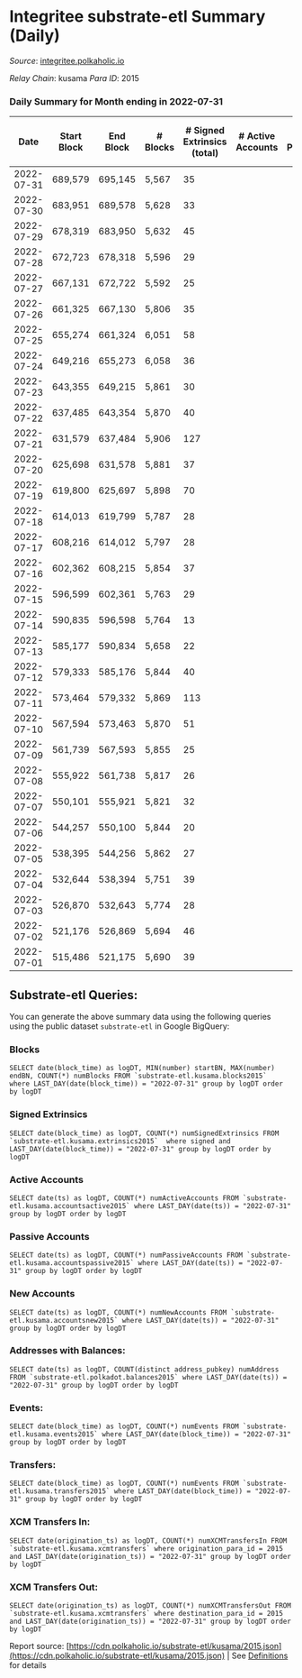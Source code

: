 # Integritee substrate-etl Summary (Daily)

_Source_: [integritee.polkaholic.io](https://integritee.polkaholic.io)

*Relay Chain*: kusama
*Para ID*: 2015



### Daily Summary for Month ending in 2022-07-31


| Date | Start Block | End Block | # Blocks | # Signed Extrinsics (total) | # Active Accounts | # Passive | # New | # Addresses with Balances | # Events | # Transfers | # XCM Transfers In | # XCM Transfers Out | Issues | 
| ---- | ----------- | --------- | -------- | --------------------------- | ----------------- | --------- | ----- | ------------------------- | -------- | ----------- | ------------------ | ------------------- | ------ |
| 2022-07-31 | 689,579 | 695,145 | 5,567 | 35 |  |  |  | 11,511 | 11,332 | 24 ($4,441.22) |   |   |  |
| 2022-07-30 | 683,951 | 689,578 | 5,628 | 33 |  |  |  | 11,506 | 11,432 | 24 ($4,389.13) |   |   |  |
| 2022-07-29 | 678,319 | 683,950 | 5,632 | 45 |  |  |  | 11,505 | 11,504 | 27 ($3,189.34) |   |   |  |
| 2022-07-28 | 672,723 | 678,318 | 5,596 | 29 |  |  |  | 11,505 | 11,353 | 15 ($1,511.82) |   | 2 ($1.92) |  |
| 2022-07-27 | 667,131 | 672,722 | 5,592 | 25 |  |  |  | 11,505 | 11,320 | 17 ($1,979.86) |   |   |  |
| 2022-07-26 | 661,325 | 667,130 | 5,806 | 35 |  |  |  | 11,502 | 11,796 | 20 ($1,930.01) |   |   |  |
| 2022-07-25 | 655,274 | 661,324 | 6,051 | 58 |  |  |  | 11,502 | 12,412 | 45 ($3,682.62) |   |   |  |
| 2022-07-24 | 649,216 | 655,273 | 6,058 | 36 |  |  |  | 11,498 | 12,312 | 26 ($2,045.54) |   |   |  |
| 2022-07-23 | 643,355 | 649,215 | 5,861 | 30 |  |  |  | 11,496 | 11,884 | 18 ($7,998.96) |   |   |  |
| 2022-07-22 | 637,485 | 643,354 | 5,870 | 40 |  |  |  | 11,496 | 11,954 | 28 ($27,063.36) |   |   |  |
| 2022-07-21 | 631,579 | 637,484 | 5,906 | 127 |  |  |  | 11,495 | 12,458 | 121 ($31,574.39) |   |   |  |
| 2022-07-20 | 625,698 | 631,578 | 5,881 | 37 |  |  |  | 11,492 | 11,966 | 28 ($6,733.11) |   |   |  |
| 2022-07-19 | 619,800 | 625,697 | 5,898 | 70 |  |  |  | 11,487 | 12,174 | 60 ($19,840.36) |   |   |  |
| 2022-07-18 | 614,013 | 619,799 | 5,787 | 28 |  |  |  | 11,476 | 11,717 | 18 ($4,985.66) |   |   |  |
| 2022-07-17 | 608,216 | 614,012 | 5,797 | 28 |  |  |  | 11,474 | 11,743 | 22 ($4,319.39) |   | 1 ($0.31) |  |
| 2022-07-16 | 602,362 | 608,215 | 5,854 | 37 |  |  |  | 11,474 | 11,905 | 23 ($4,170.47) |   |   |  |
| 2022-07-15 | 596,599 | 602,361 | 5,763 | 29 |  |  |  | 11,471 | 11,689 | 20 ($1,421.28) | 1 ($519.46) |   |  |
| 2022-07-14 | 590,835 | 596,598 | 5,764 | 13 |  |  |  | 11,468 | 11,599 | 9 ($573.34) |   |   |  |
| 2022-07-13 | 585,177 | 590,834 | 5,658 | 22 |  |  |  | 11,468 | 11,426 | 8 ($1,238.65) |   |   |  |
| 2022-07-12 | 579,333 | 585,176 | 5,844 | 40 |  |  |  | 11,468 | 11,902 | 30 ($12,751.09) |   | 1 ($1.06) |  |
| 2022-07-11 | 573,464 | 579,332 | 5,869 | 113 |  |  |  | 11,466 | 12,317 | 98 ($21,315.01) |   |   |  |
| 2022-07-10 | 567,594 | 573,463 | 5,870 | 51 |  |  |  | 11,464 | 12,011 | 40 ($14,724.55) |   |   |  |
| 2022-07-09 | 561,739 | 567,593 | 5,855 | 25 |  |  |  | 11,456 | 11,848 | 15 ($7,480.32) |   |   |  |
| 2022-07-08 | 555,922 | 561,738 | 5,817 | 26 |  |  |  | 11,455 | 11,775 | 13 ($8,360.13) |   |   |  |
| 2022-07-07 | 550,101 | 555,921 | 5,821 | 32 |  |  |  | 11,455 | 11,799 | 13 ($1,651.49) |   |   |  |
| 2022-07-06 | 544,257 | 550,100 | 5,844 | 20 |  |  |  | 11,453 | 11,796 | 11 ($671.92) |   | 2 ($24.67) |  |
| 2022-07-05 | 538,395 | 544,256 | 5,862 | 27 |  |  |  | 11,453 | 11,867 | 15 ($1,923.96) |   |   |  |
| 2022-07-04 | 532,644 | 538,394 | 5,751 | 39 |  |  |  | 11,450 | 11,709 | 25 ($47,122.38) |   |   |  |
| 2022-07-03 | 526,870 | 532,643 | 5,774 | 28 |  |  |  | 11,447 | 11,699 | 16 ($7,213.01) |   | 1 ($6.89) |  |
| 2022-07-02 | 521,176 | 526,869 | 5,694 | 46 |  |  |  | 11,447 | 11,623 | 20 ($503.55) |   | 1 ($15.78) |  |
| 2022-07-01 | 515,486 | 521,175 | 5,690 | 39 |  |  |  | 11,446 | 11,612 | 18 ($1,024.65) |   | 8 ($5.71) |  |

## Substrate-etl Queries:
You can generate the above summary data using the following queries using the public dataset `substrate-etl` in Google BigQuery:


### Blocks
```
SELECT date(block_time) as logDT, MIN(number) startBN, MAX(number) endBN, COUNT(*) numBlocks FROM `substrate-etl.kusama.blocks2015`  where LAST_DAY(date(block_time)) = "2022-07-31" group by logDT order by logDT
```


### Signed Extrinsics
```
SELECT date(block_time) as logDT, COUNT(*) numSignedExtrinsics FROM `substrate-etl.kusama.extrinsics2015`  where signed and LAST_DAY(date(block_time)) = "2022-07-31" group by logDT order by logDT
```


### Active Accounts
```
SELECT date(ts) as logDT, COUNT(*) numActiveAccounts FROM `substrate-etl.kusama.accountsactive2015` where LAST_DAY(date(ts)) = "2022-07-31" group by logDT order by logDT
```


### Passive Accounts
```
SELECT date(ts) as logDT, COUNT(*) numPassiveAccounts FROM `substrate-etl.kusama.accountspassive2015` where LAST_DAY(date(ts)) = "2022-07-31" group by logDT order by logDT
```


### New Accounts
```
SELECT date(ts) as logDT, COUNT(*) numNewAccounts FROM `substrate-etl.kusama.accountsnew2015` where LAST_DAY(date(ts)) = "2022-07-31" group by logDT order by logDT
```


### Addresses with Balances:
```
SELECT date(ts) as logDT, COUNT(distinct address_pubkey) numAddress FROM `substrate-etl.polkadot.balances2015` where LAST_DAY(date(ts)) = "2022-07-31" group by logDT order by logDT
```


### Events:
```
SELECT date(block_time) as logDT, COUNT(*) numEvents FROM `substrate-etl.kusama.events2015` where LAST_DAY(date(block_time)) = "2022-07-31" group by logDT order by logDT
```


### Transfers:
```
SELECT date(block_time) as logDT, COUNT(*) numEvents FROM `substrate-etl.kusama.transfers2015` where LAST_DAY(date(block_time)) = "2022-07-31" group by logDT order by logDT
```


### XCM Transfers In:
```
SELECT date(origination_ts) as logDT, COUNT(*) numXCMTransfersIn FROM `substrate-etl.kusama.xcmtransfers` where origination_para_id = 2015 and LAST_DAY(date(origination_ts)) = "2022-07-31" group by logDT order by logDT
```


### XCM Transfers Out:
```
SELECT date(origination_ts) as logDT, COUNT(*) numXCMTransfersOut FROM `substrate-etl.kusama.xcmtransfers` where destination_para_id = 2015 and LAST_DAY(date(origination_ts)) = "2022-07-31" group by logDT order by logDT
```



Report source: [https://cdn.polkaholic.io/substrate-etl/kusama/2015.json](https://cdn.polkaholic.io/substrate-etl/kusama/2015.json) | See [Definitions](/DEFINITIONS.md) for details
